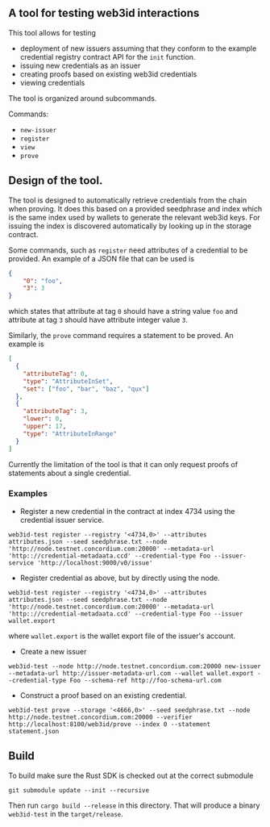 ## A tool for testing web3id interactions

This tool allows for testing
- deployment of new issuers assuming that they conform to the example credential
  registry contract API for the `init` function.
- issuing new credentials as an issuer
- creating proofs based on existing web3id credentials
- viewing credentials

The tool is organized around subcommands.

Commands:
  - `new-issuer`
  - `register`
  - `view`
  - `prove`

## Design of the tool.

The tool is designed to automatically retrieve credentials from the chain when proving.
It does this based on a provided seedphrase and index which is the same index used by wallets to generate the relevant web3id keys.
For issuing the index is discovered automatically by looking up in the storage contract.

Some commands, such as `register` need attributes of a credential to be provided.
An example of a JSON file that can be used is
```json
{
    "0": "foo",
    "3": 3
}
```

which states that attribute at tag `0` should have a string value `foo` and attribute at tag `3`
should have attribute integer value `3`.

Similarly, the `prove` command requires a statement to be proved. An example is
```json
[
  {
    "attributeTag": 0,
    "type": "AttributeInSet",
    "set": ["foo", "bar", "baz", "qux"]
  },
  {
    "attributeTag": 3,
    "lower": 0,
    "upper": 17,
    "type": "AttributeInRange"
  }
]
```

Currently the limitation of the tool is that it can only request proofs of statements about a single
credential.


### Examples

- Register a new credential in the contract at index 4734 using the credential
issuer service.

```
web3id-test register --registry '<4734,0>' --attributes attributes.json --seed seedphrase.txt --node 'http://node.testnet.concordium.com:20000' --metadata-url 'http:://credential-metadaata.ccd' --credential-type Foo --issuer-service 'http://localhost:9000/v0/issue'
```

- Register credential as above, but by directly using the node.

```
web3id-test register --registry '<4734,0>' --attributes attributes.json --seed seedphrase.txt --node 'http://node.testnet.concordium.com:20000' --metadata-url 'http:://credential-metadaata.ccd' --credential-type Foo --issuer wallet.export
```
where `wallet.export` is the wallet export file of the issuer's account.

- Create a new issuer

```
web3id-test --node http://node.testnet.concordium.com:20000 new-issuer --metadata-url http://issuer-metadata-url.com --wallet wallet.export --credential-type Foo --schema-ref http://foo-schema-url.com
```

- Construct a proof based on an existing credential.

```
web3id-test prove --storage '<4666,0>' --seed seedphrase.txt --node http://node.testnet.concordium.com:20000 --verifier http://localhost:8100/web3id/prove --index 0 --statement statement.json
```

## Build

To build make sure the Rust SDK is checked out at the correct submodule

```
git submodule update --init --recursive
```

Then run `cargo build --release` in this directory. That will produce a binary `web3id-test` in the `target/release`.
